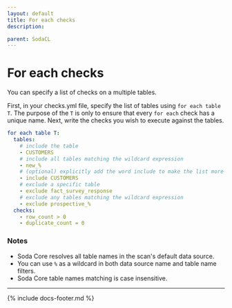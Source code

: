 ```yaml
---
layout: default
title: For each checks
description: 

parent: SodaCL
---
```


# For each checks

You can specify a list of checks on a multiple tables. 

First, in your checks.yml file, specify the list of tables using `for each table T`. The purpose of the `T` is only to ensure that every `for each` check has a unique name. Next, write the checks you wish to execute against the tables.

```yaml
for each table T:
  tables:
    # include the table 
    - CUSTOMERS
    # include all tables matching the wildcard expression
    - new_%
    # (optional) explicitly add the word include to make the list more readable
    - include CUSTOMERS
    # exclude a specific table
    - exclude fact_survey_response
    # exclude any tables matching the wildcard expression
    - exclude prospective_%
  checks:
    - row_count > 0
    - duplicate_count = 0
```

### Notes

* Soda Core resolves all table names in the scan's default data source.
* You can use `%` as a wildcard in both data source name and table name filters.
* Soda Core table names matching is case insensitive.

---
{% include docs-footer.md %}
